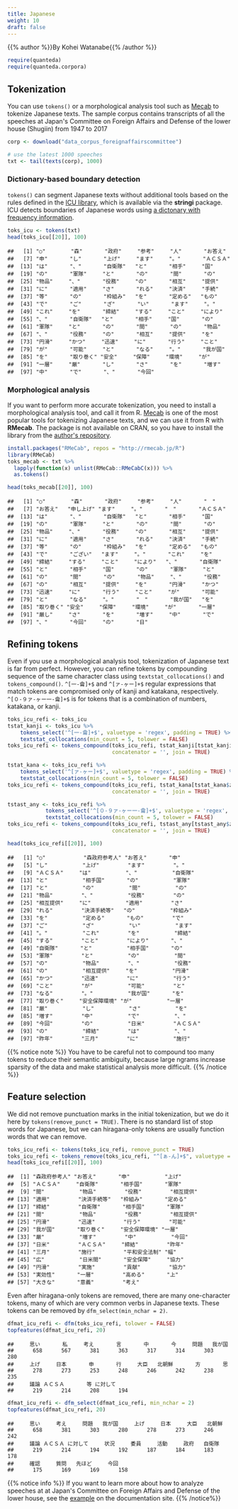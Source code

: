 ```yaml
---
title: Japanese
weight: 10
draft: false
---
```


{{% author %}}By Kohei Watanabe{{% /author %}} 


```r
require(quanteda)
require(quanteda.corpora)
```

## Tokenization

You can use `tokens()` or a morphological analysis tool such as [Mecab](http://taku910.github.io/mecab/) to tokenize Japanese texts. The sample corpus contains transcripts of all the speeches at Japan's Committee on Foreign Affairs and Defense of the lower house (Shugiin) from 1947 to 2017


```r
corp <- download("data_corpus_foreignaffairscommittee")

# use the latest 1000 speeches
txt <- tail(texts(corp), 1000)
```



### Dictionary-based boundary detection

`tokens()` can segment Japanese texts without additional tools based on the rules defined in the [ICU library](http://site.icu-project.org/home), which is available via the **stringi** package. ICU detects boundaries of Japanese words using [a dictonary with frequency information](http://source.icu-project.org/repos/icu/icu/tags/release-58-rc/source/data/brkitr/dictionaries/).


```r
toks_icu <- tokens(txt)
head(toks_icu[[20]], 100)
```

```
##   [1] "○"        "森"       "政府"     "参考"     "人"       "お答え"  
##   [7] "申"       "し"       "上げ"     "ます"     "。"       "ＡＣＳＡ"
##  [13] "は"       "、"       "自衛隊"   "と"       "相手"     "国"      
##  [19] "の"       "軍隊"     "と"       "の"       "間"       "の"      
##  [25] "物品"     "、"       "役務"     "の"       "相互"     "提供"    
##  [31] "に"       "適用"     "さ"       "れる"     "決済"     "手続"    
##  [37] "等"       "の"       "枠組み"   "を"       "定める"   "もの"    
##  [43] "で"       "ご"       "ざ"       "い"       "ます"     "。"      
##  [49] "これ"     "を"       "締結"     "する"     "こと"     "により"  
##  [55] "、"       "自衛隊"   "と"       "相手"     "国"       "の"      
##  [61] "軍隊"     "と"       "の"       "間"       "の"       "物品"    
##  [67] "、"       "役務"     "の"       "相互"     "提供"     "を"      
##  [73] "円滑"     "かつ"     "迅速"     "に"       "行う"     "こと"    
##  [79] "が"       "可能"     "と"       "なる"     "。"       "我が国"  
##  [85] "を"       "取り巻く" "安全"     "保障"     "環境"     "が"      
##  [91] "一層"     "厳"       "し"       "さ"       "を"       "増す"    
##  [97] "中"       "で"       "、"       "今回"
```

### Morphological analysis

If you want to perform more accurate tokenization, you need to install a morphological analysis tool, and call it from R. [Mecab](https://en.wikipedia.org/wiki/MeCab) is one of the most popular tools for tokenizing Japanese texts, and we can use it from R with **RMecab**. The package is not available on CRAN, so you have to install the library from the [author's repository](http://rmecab.jp).




```r
install.packages("RMeCab", repos = "http://rmecab.jp/R")
library(RMeCab)
toks_mecab <- txt %>% 
  lapply(function(x) unlist(RMeCab::RMeCabC(x))) %>% 
  as.tokens()
```


```r
head(toks_mecab[[20]], 100)
```

```
##   [1] "○"        "森"       "政府"     "参考"     "人"       "　"      
##   [7] "お答え"   "申し上げ" "ます"     "。"       "　"       "ＡＣＳＡ"
##  [13] "は"       "、"       "自衛隊"   "と"       "相手"     "国"      
##  [19] "の"       "軍隊"     "と"       "の"       "間"       "の"      
##  [25] "物品"     "、"       "役務"     "の"       "相互"     "提供"    
##  [31] "に"       "適用"     "さ"       "れる"     "決済"     "手続"    
##  [37] "等"       "の"       "枠組み"   "を"       "定める"   "もの"    
##  [43] "で"       "ござい"   "ます"     "。"       "これ"     "を"      
##  [49] "締結"     "する"     "こと"     "により"   "、"       "自衛隊"  
##  [55] "と"       "相手"     "国"       "の"       "軍隊"     "と"      
##  [61] "の"       "間"       "の"       "物品"     "、"       "役務"    
##  [67] "の"       "相互"     "提供"     "を"       "円滑"     "かつ"    
##  [73] "迅速"     "に"       "行う"     "こと"     "が"       "可能"    
##  [79] "と"       "なる"     "。"       "　"       "我が国"   "を"      
##  [85] "取り巻く" "安全"     "保障"     "環境"     "が"       "一層"    
##  [91] "厳し"     "さ"       "を"       "増す"     "中"       "で"      
##  [97] "、"       "今回"     "の"       "日"
```


## Refining tokens

Even if you use a morphological analysis tool, tokenization of Japanese text is far from perfect. However, you can refine tokens by compounding sequence of the same character class using `textstat_collocations()` and `tokens_compound()`. `^[一-龠]+$` and `^[ァ-ヶー]+$` regular expressions that match tokens are compromised only of kanji and katakana, respectively. `^[０-９ァ-ヶー一-龠]+$` is for tokens that is a combination of numbers, katakana, or kanji.


```r
toks_icu_refi <- toks_icu
tstat_kanji <- toks_icu %>% 
    tokens_select('^[一-龠]+$', valuetype = 'regex', padding = TRUE) %>% 
    textstat_collocations(min_count = 5, tolower = FALSE)
toks_icu_refi <- tokens_compound(toks_icu_refi, tstat_kanji[tstat_kanji$z > 2],
                                 concatenator = '', join = TRUE)

tstat_kana <- toks_icu_refi %>% 
    tokens_select('^[ァ-ヶー]+$', valuetype = 'regex', padding = TRUE) %>% 
    textstat_collocations(min_count = 5, tolower = FALSE)
toks_icu_refi <- tokens_compound(toks_icu_refi, tstat_kana[tstat_kana$z > 2],
                                 concatenator = '', join = TRUE)

tstast_any <- toks_icu_refi %>% 
            tokens_select('^[０-９ァ-ヶー一-龠]+$', valuetype = 'regex', padding = TRUE) %>% 
            textstat_collocations(min_count = 5, tolower = FALSE)
toks_icu_refi <- tokens_compound(toks_icu_refi, tstast_any[tstast_any$z > 2],
                                 concatenator = '', join = TRUE)
```


```r
head(toks_icu_refi[[20]], 100)
```

```
##   [1] "○"            "森政府参考人" "お答え"       "申"          
##   [5] "し"           "上げ"         "ます"         "。"          
##   [9] "ＡＣＳＡ"     "は"           "、"           "自衛隊"      
##  [13] "と"           "相手国"       "の"           "軍隊"        
##  [17] "と"           "の"           "間"           "の"          
##  [21] "物品"         "、"           "役務"         "の"          
##  [25] "相互提供"     "に"           "適用"         "さ"          
##  [29] "れる"         "決済手続等"   "の"           "枠組み"      
##  [33] "を"           "定める"       "もの"         "で"          
##  [37] "ご"           "ざ"           "い"           "ます"        
##  [41] "。"           "これ"         "を"           "締結"        
##  [45] "する"         "こと"         "により"       "、"          
##  [49] "自衛隊"       "と"           "相手国"       "の"          
##  [53] "軍隊"         "と"           "の"           "間"          
##  [57] "の"           "物品"         "、"           "役務"        
##  [61] "の"           "相互提供"     "を"           "円滑"        
##  [65] "かつ"         "迅速"         "に"           "行う"        
##  [69] "こと"         "が"           "可能"         "と"          
##  [73] "なる"         "。"           "我が国"       "を"          
##  [77] "取り巻く"     "安全保障環境" "が"           "一層"        
##  [81] "厳"           "し"           "さ"           "を"          
##  [85] "増す"         "中"           "で"           "、"          
##  [89] "今回"         "の"           "日米"         "ＡＣＳＡ"    
##  [93] "の"           "締結"         "は"           "、"          
##  [97] "昨年"         "三月"         "に"           "施行"
```

{{% notice note %}}
You have to be careful not to compound too many tokens to reduce their semantic ambiguity, because large ngrams increase sparsity of the data and make statistical analysis more difficult.
{{% /notice %}}

## Feature selection

We did not remove punctuation marks in the initial tokenization, but we do it here by `tokens(remove_punct = TRUE)`. There is no standard list of stop words for Japanese, but we can hiragana-only tokens are usually function words that we can remove.


```r
toks_icu_refi <- tokens(toks_icu_refi, remove_punct = TRUE)
toks_icu_refi <- tokens_remove(toks_icu_refi, "^[ぁ-ん]+$", valuetype = "regex")
head(toks_icu_refi[[20]], 100)
```

```
##  [1] "森政府参考人" "お答え"       "申"           "上げ"        
##  [5] "ＡＣＳＡ"     "自衛隊"       "相手国"       "軍隊"        
##  [9] "間"           "物品"         "役務"         "相互提供"    
## [13] "適用"         "決済手続等"   "枠組み"       "定める"      
## [17] "締結"         "自衛隊"       "相手国"       "軍隊"        
## [21] "間"           "物品"         "役務"         "相互提供"    
## [25] "円滑"         "迅速"         "行う"         "可能"        
## [29] "我が国"       "取り巻く"     "安全保障環境" "一層"        
## [33] "厳"           "増す"         "中"           "今回"        
## [37] "日米"         "ＡＣＳＡ"     "締結"         "昨年"        
## [41] "三月"         "施行"         "平和安全法制" "幅"          
## [45] "広"           "日米間"       "安全保障"     "協力"        
## [49] "円滑"         "実施"         "貢献"         "協力"        
## [53] "実効性"       "一層"         "高める"       "上"          
## [57] "大きな"       "意義"         "考え"
```

Even after hiragana-only tokens are removed, there are many one-character tokens, many of which are very common verbs in Japanese texts. These tokens can be removed by `dfm_select(min_nchar = 2)`.


```r
dfmat_icu_refi <- dfm(toks_icu_refi, tolower = FALSE)
topfeatures(dfmat_icu_refi, 20)
```

```
##     思い       私     考え       言       中       今     問題   我が国 
##      658      567      381      363      317      314      303      280 
##     上げ     日本       申       行     大臣   北朝鮮       方       思 
##      278      273      253      248      246      242      238      235 
##     議論 ＡＣＳＡ       等 に対して 
##      219      214      208      194
```

```r
dfmat_icu_refi <- dfm_select(dfmat_icu_refi, min_nchar = 2)
topfeatures(dfmat_icu_refi, 20)
```

```
##     思い     考え     問題   我が国     上げ     日本     大臣   北朝鮮 
##      658      381      303      280      278      273      246      242 
##     議論 ＡＣＳＡ に対して     状況     委員     活動     政府   自衛隊 
##      219      214      194      192      187      184      183      178 
##     確認     質問   先ほど     今回 
##      175      169      169      158
```

{{% notice info %}}
If you want to learn more about how to analyze speeches at at Japan's Committee on Foreign Affairs and Defense of the lower house, see the [example](https://docs.quanteda.io/articles/pkgdown/examples/japanese_speech_ja.html) on the documentation site.
{{% /notice%}}
